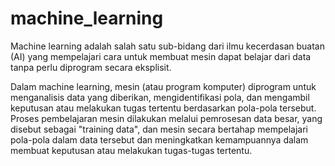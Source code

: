 # machine_learning
Machine learning adalah salah satu sub-bidang dari ilmu kecerdasan buatan (AI) yang mempelajari cara untuk membuat mesin dapat belajar dari data tanpa perlu diprogram secara eksplisit.

Dalam machine learning, mesin (atau program komputer) diprogram untuk menganalisis data yang diberikan, mengidentifikasi pola, dan mengambil keputusan atau melakukan tugas tertentu berdasarkan pola-pola tersebut. Proses pembelajaran mesin dilakukan melalui pemrosesan data besar, yang disebut sebagai "training data", dan mesin secara bertahap mempelajari pola-pola dalam data tersebut dan meningkatkan kemampuannya dalam membuat keputusan atau melakukan tugas-tugas tertentu.